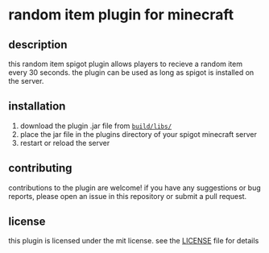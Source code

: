 # random item plugin for minecraft

## description

this random item spigot plugin allows players to recieve a random item every 30 seconds. the plugin can be used as long as spigot is installed on the server.

## installation

1. download the plugin .jar file from [`build/libs/`](build/libs/)
2. place the jar file in the plugins directory of your spigot minecraft server
3. restart or reload the server

## contributing

contributions to the plugin are welcome! if you have any suggestions or bug reports, please open an issue in this repository or submit a pull request.

## license

this plugin is licensed under the mit license. see the [LICENSE](LICENSE) file for details

